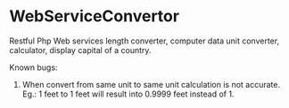 # WebServiceConvertor
Restful Php Web services length converter, computer data unit converter, calculator, display capital of a country.


Known bugs:
1. When convert from same unit to same unit calculation is not accurate.
Eg.: 1 feet to 1 feet will result into 0.9999 feet instead of 1.
